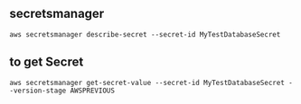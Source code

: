 ## secretsmanager

    aws secretsmanager describe-secret --secret-id MyTestDatabaseSecret
    
## to get Secret 

    aws secretsmanager get-secret-value --secret-id MyTestDatabaseSecret --version-stage AWSPREVIOUS
